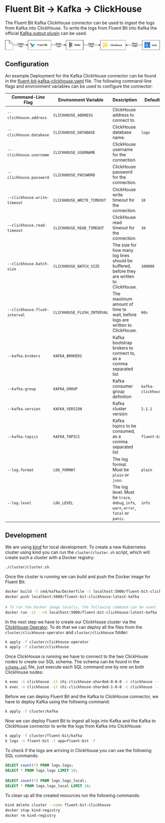 # Fluent Bit -> Kafka -> ClickHouse

The Fluent Bit Kafka ClickHouse connector can be used to ingest the logs from Kafka into ClickHouse. To write the logs from Fluent Bit into Kafka the official [Kafka output plugin](https://docs.fluentbit.io/manual/pipeline/outputs/kafka) can be used.

![Fluent Bit -> Kafka -> ClickHouse](../../assets/fluent-bit-kafka-clickhouse.png)

## Configuration

An example Deployment for the Kafka ClickHouse connector can be found in the [fluent-bit-kafka-clickhouse.yaml](../../cluster/fluent-bit/kafka/fluent-bit-kafka-clickhouse.yaml) file. The following command-line flags and environment variables can be used to configure the connector:

| Command-Line Flag | Environment Variable | Description | Default |
| ----------------- | -------------------- | ----------- | ------- |
| `--clickhouse.address` | `CLICKHOUSE_ADDRESS` | ClickHouse address to connect to. | |
| `--clickhouse.database` | `CLICKHOUSE_DATABASE` | ClickHouse database name. | `logs` |
| `--clickhouse.username` | `CLICKHOUSE_USERNAME` | ClickHouse username for the connection. | |
| `--clickhouse.password` | `CLICKHOUSE_PASSWORD` | ClickHouse password for the connection. | |
| `--clickhouse.write-timeout` | `CLICKHOUSE_WRITE_TIMEOUT` | ClickHouse write timeout for the connection. | `10` |
| `--clickhouse.read-timeout` | `CLICKHOUSE_READ_TIMEOUT` | ClickHouse read timeout for the connection. | `10` |
| `--clickhouse.batch-size` | `CLICKHOUSE_BATCH_SIZE` | The size for how many log lines should be buffered, before they are written to ClickHouse. | `100000` |
| `--clickhouse.flush-interval` | `CLICKHOUSE_FLUSH_INTERVAL` | The maximum amount of time to wait, before logs are written to ClickHouse. | `60s` |
| `--kafka.brokers` | `KAFKA_BROKERS` | Kafka bootstrap brokers to connect to, as a comma separated list | |
| `--kafka.group` | `KAFKA_GROUP` | Kafka consumer group definition | `kafka-clickhouse` |
| `--kafka.version` | `KAFKA_VERSION` | Kafka cluster version | `2.1.1` |
| `--kafka.topics` | `KAFKA_TOPICS` | Kafka topics to be consumed, as a comma separated list | `fluent-bit` |
| `--log.format` | `LOG_FORMAT` | The log format. Must be `plain` or `json`. | `plain` |
| `--log.level` | `LOG_LEVEL` | The log level. Must be `trace`, `debug`, `info`, `warn`, `error`, `fatal` or `panic`. | `info` |

## Development

We are using [kind](https://kind.sigs.k8s.io/docs/user/quick-start/) for local development. To create a new Kubernetes cluster using kind you can run the `cluster/cluster.sh` script, which will create such a cluster with a Docker registry:

```sh
./cluster/cluster.sh
```

Once the cluster is running we can build and push the Docker image for Fluent Bit:

```sh
docker build -f cmd/kafka/Dockerfile -t localhost:5000/fluent-bit-clickhouse:latest-kafka .
docker push localhost:5000/fluent-bit-clickhouse:latest-kafka

# To run the Docker image locally, the following command can be used:
docker run -it --rm localhost:5000/fluent-bit-clickhouse:latest-kafka
```

In the next step we have to create our ClickHouse cluster via the [ClickHouse Operator](https://github.com/Altinity/clickhouse-operator). To do that we can deploy all the files from the `cluster/clickhouse-operator` and `cluster/clickhouse` folder:

```sh
k apply -f cluster/clickhouse-operator
k apply -f cluster/clickhouse
```

Once ClickHouse is running we have to connect to the two ClickHouse nodes to create our SQL schema. The schema can be found in the [`schema.sql`](../../schema.sql) file, just execute each SQL command one by one on both ClickHouse nodes:

```sh
k exec -n clickhouse -it chi-clickhouse-sharded-0-0-0 -c clickhouse -- clickhouse-client
k exec -n clickhouse -it chi-clickhouse-sharded-1-0-0 -c clickhouse -- clickhouse-client
```

Before we can deploy Fluent Bit and the Kafka to ClickHouse connector, we have to deploy Kafka using the following command:

```sh
k apply -f cluster/kafka
```

Now we can deploy Fluent Bit to ingest all logs into Kafka and the Kafka to ClickHouse connector to write the logs from Kafka into ClickHouse:

```sh
k apply -f cluster/fluent-bit/kafka
k logs -n fluent-bit -l app=fluent-bit -f
```

To check if the logs are arriving in ClickHouse you can use the following SQL commands:

```sql
SELECT count(*) FROM logs.logs;
SELECT * FROM logs.logs LIMIT 10;

SELECT count(*) FROM logs.logs_local;
SELECT * FROM logs.logs_local LIMIT 10;
```

To clean up all the created resources run the following commands:

```sh
kind delete cluster --name fluent-bit-clickhouse
docker stop kind-registry
docker rm kind-registry
```

